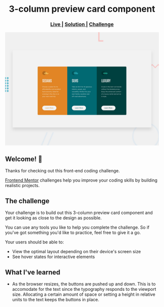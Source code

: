 <h1 align="center">3-column preview card component</h1>

<div align="center">
  <h3>
    <a href="https://fmchallenge-3-column-preview-card-component.netlify.app/" color="white">
      Live
    </a>
    <span> | </span>
    <a href="https://www.frontendmentor.io/solutions/3-column-preview-card-component-ryaRkLTXq">
      Solution
    </a>
   <span> | </span>
    <a href="https://www.frontendmentor.io/challenges/3column-preview-card-component-pH92eAR2-">
      Challenge
    </a>
  </h3>
</div>

![Design preview for the 3-column preview card component coding challenge](./design/desktop-preview.jpg)

## Welcome! 👋

Thanks for checking out this front-end coding challenge.

[Frontend Mentor](https://www.frontendmentor.io) challenges help you improve your coding skills by building realistic projects.

## The challenge

Your challenge is to build out this 3-column preview card component and get it looking as close to the design as possible.

You can use any tools you like to help you complete the challenge. So if you've got something you'd like to practice, feel free to give it a go.

Your users should be able to:

- View the optimal layout depending on their device's screen size
- See hover states for interactive elements

## What I've learned

- As the browser resizes, the buttons are pushed up and down. This is to accomodate for the text since the typography responds to the viewport size. Allocating a certain amount of space or setting a height in relative units to the text keeps the buttons in place.
